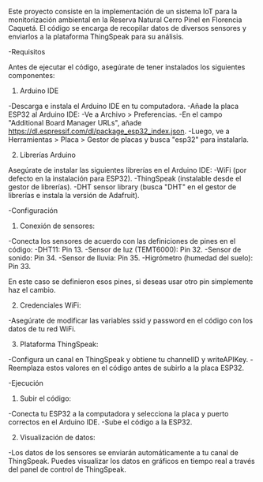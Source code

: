 Este proyecto consiste en la implementación de un sistema IoT para la monitorización ambiental en la Reserva Natural Cerro Pinel en Florencia Caquetá. El código se encarga de recopilar datos de diversos sensores y enviarlos a la plataforma ThingSpeak para su análisis.

-Requisitos

Antes de ejecutar el código, asegúrate de tener instalados los siguientes componentes:

1. Arduino IDE

-Descarga e instala el Arduino IDE en tu computadora.
-Añade la placa ESP32 al Arduino IDE:
 -Ve a Archivo > Preferencias.
 -En el campo "Additional Board Manager URLs", añade https://dl.espressif.com/dl/package_esp32_index.json.
 -Luego, ve a Herramientas > Placa > Gestor de placas y busca "esp32" para instalarla.

2. Librerías Arduino

Asegúrate de instalar las siguientes librerías en el Arduino IDE:
-WiFi (por defecto en la instalación para ESP32).
-ThingSpeak (instalable desde el gestor de librerías).
-DHT sensor library (busca "DHT" en el gestor de librerías e instala la versión de Adafruit).

-Configuración

1. Conexión de sensores:

-Conecta los sensores de acuerdo con las definiciones de pines en el código:
 -DHT11: Pin 13.
 -Sensor de luz (TEMT6000): Pin 32.
 -Sensor de sonido: Pin 34.
 -Sensor de lluvia: Pin 35.
 -Higrómetro (humedad del suelo): Pin 33.

En este caso se definieron esos pines, si deseas usar otro pin simplemente haz el cambio.

2. Credenciales WiFi:

-Asegúrate de modificar las variables ssid y password en el código con los datos de tu red WiFi.
 
3. Plataforma ThingSpeak:

-Configura un canal en ThingSpeak y obtiene tu channelID y writeAPIKey.
-Reemplaza estos valores en el código antes de subirlo a la placa ESP32.

-Ejecución

1. Subir el código:

-Conecta tu ESP32 a la computadora y selecciona la placa y puerto correctos en el Arduino IDE.
-Sube el código a la ESP32.

2. Visualización de datos:

-Los datos de los sensores se enviarán automáticamente a tu canal de ThingSpeak. Puedes visualizar los datos en gráficos en tiempo real a través del panel de control de ThingSpeak.
